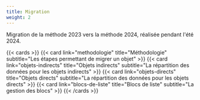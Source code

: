```yaml
---
title: Migration
weight: 2
---
```


Migration de la méthode 2023 vers la méthode 2024, réalisée pendant l'été 2024.

{{< cards >}}
  {{< card link="methodologie" title="Méthodologie" subtitle="Les étapes permettant de migrer un objet" >}}
  {{< card link="objets-indirects" title="Objets indirects" subtitle="La répartition des données pour les objets indirects" >}}
  {{< card link="objets-directs" title="Objets directs" subtitle="La répartition des données pour les objets directs" >}}
  {{< card link="blocs-de-liste" title="Blocs de liste" subtitle="La gestion des blocs" >}}
{{< /cards >}}